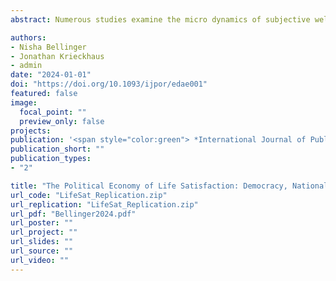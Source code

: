```yaml
---
abstract: Numerous studies examine the micro dynamics of subjective well-being (SWB) generally, or life satisfaction (LS) more specifically. Others also document the macro determinants of SWB and LS. We propose a model linking the two, in which an individual's life satisfaction is contingent on 1) personal circumstances, 2) national factors such as democratic governance and the national wealth, and 3) the explicit interaction of these two levels of analysis. We test three sets of hypotheses that arise from this model with compiled data from six waves of the World Values Survey (WVS) data. The empirical evidence we present supports most of the hypotheses, including our novel proposition that both national wealth and democracy reduce the effect of individual personal income on LS.

authors:
- Nisha Bellinger
- Jonathan Krieckhaus
- admin
date: "2024-01-01"
doi: "https://doi.org/10.1093/ijpor/edae001"
featured: false
image:
  focal_point: ""
  preview_only: false
projects: 
publication: '<span style="color:green"> *International Journal of Public Opinion Research*</span>, Forthcoming.'
publication_short: ""
publication_types:
- "2"

title: "The Political Economy of Life Satisfaction: Democracy, National Wealth, and Personal Income"
url_code: "LifeSat_Replication.zip"
url_replication: "LifeSat_Replication.zip"
url_pdf: "Bellinger2024.pdf"
url_poster: ""
url_project: ""
url_slides: ""
url_source: ""
url_video: ""
---
```

